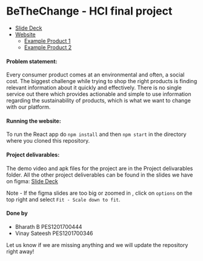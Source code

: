 # BeTheChange - HCI final project

-   [Slide Deck](https://www.figma.com/proto/WfPH1HHIt8WLQYVdCoeMZe/HCI-Mini-Project?node-id=25%3A3&viewport=673%2C512%2C0.02197103574872017&scaling=min-zoom)
-   [Website](https://bethechange-hci.netlify.app/)
    -   [Example Product 1](https://bethechange-hci.netlify.app/9893833530194)
    -   [Example Product 2](https://bethechange-hci.netlify.app/5282854042806)

#### Problem statement:

Every consumer product comes at an environmental and often, a social cost. The biggest challenge while trying to shop the right products is finding relevant information about it quickly and effectively. There is no single service out there which provides actionable and simple to use information regarding the sustainability of products, which is what we want to change with our platform.

#### Running the website:

To run the React app do `npm install` and then `npm start` in the directory where you cloned this repository.

#### Project delivarables:

The demo video and apk files for the project are in the Project delivarables folder. All the other project deliverables can be found in the slides we have on figma: [Slide Deck](https://www.figma.com/proto/WfPH1HHIt8WLQYVdCoeMZe/HCI-Mini-Project?node-id=25%3A3&viewport=673%2C512%2C0.02197103574872017&scaling=min-zoom)

Note - If the figma slides are too big or zoomed in , click on `options` on the top right and select `Fit - Scale down to fit`.

#### Done by

-   Bharath B PES1201700444
-   Vinay Sateesh PES1201700346


Let us know if we are missing anything and we will update the repository right away!
